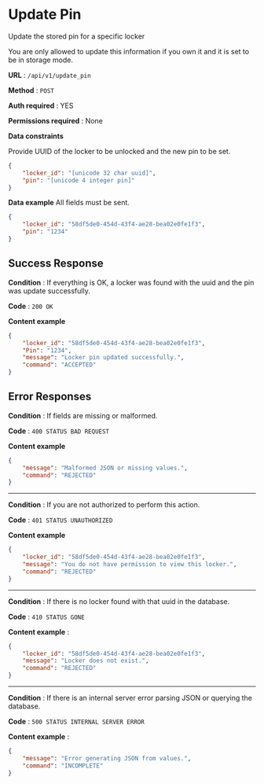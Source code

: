 # Update Pin

Update the stored pin for a specific locker

You are only allowed to update this information if you own it and it is set to be in storage mode.

**URL** : `/api/v1/update_pin`

**Method** : `POST`

**Auth required** : YES

**Permissions required** : None

**Data constraints**

Provide UUID of the locker to be unlocked and the new pin to be set.

```json
{
    "locker_id": "[unicode 32 char uuid]",
    "pin": "[unicode 4 integer pin]"
}
```

**Data example** All fields must be sent.

```json
{
    "locker_id": "58df5de0-454d-43f4-ae28-bea02e0fe1f3",
    "pin": "1234"
}
```

## Success Response

**Condition** : If everything is OK, a locker was found with the uuid and the pin was update successfully.

**Code** : `200 OK`

**Content example**

```json
{
    "locker_id": "58df5de0-454d-43f4-ae28-bea02e0fe1f3",
    "Pin": "1234",
    "message": "Locker pin updated successfully.",
    "command": "ACCEPTED"
}
```

## Error Responses

**Condition** : If fields are missing or malformed.

**Code** : `400 STATUS BAD REQUEST`

**Content example**

```json
{
    "message": "Malformed JSON or missing values.",
    "command": "REJECTED"
}
```

---

**Condition** : If you are not authorized to perform this action.

**Code** : `401 STATUS UNAUTHORIZED`

**Content example**

```json
{    
    "locker_id": "58df5de0-454d-43f4-ae28-bea02e0fe1f3",
    "message": "You do not have permission to view this locker.",
    "command": "REJECTED"
}
```

---

**Condition** : If there is no locker found with that uuid in the database.

**Code** : `410 STATUS GONE`

**Content example** :

```json
{
    "locker_id": "58df5de0-454d-43f4-ae28-bea02e0fe1f3",
    "message": "Locker does not exist.",
    "command": "REJECTED"
}
```

---

**Condition** : If there is an internal server error parsing JSON or querying the database.

**Code** : `500 STATUS INTERNAL SERVER ERROR`

**Content example** : 

```json
{
    "message": "Error generating JSON from values.",
    "command": "INCOMPLETE"
}
```
